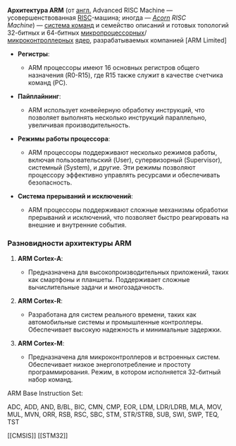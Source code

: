 **Архитектура ARM** (от [англ.](https://ru.wikipedia.org/wiki/%D0%90%D0%BD%D0%B3%D0%BB%D0%B8%D0%B9%D1%81%D0%BA%D0%B8%D0%B9_%D1%8F%D0%B7%D1%8B%D0%BA "Английский язык") Advanced RISC Machine — усовершенствованная [RISC](https://ru.wikipedia.org/wiki/RISC "RISC")-машина; иногда — _[Acorn](https://ru.wikipedia.org/wiki/Acorn_Computers "Acorn Computers") RISC Machine_) — [система команд](https://ru.wikipedia.org/wiki/%D0%A1%D0%B8%D1%81%D1%82%D0%B5%D0%BC%D0%B0_%D0%BA%D0%BE%D0%BC%D0%B0%D0%BD%D0%B4 "Система команд") и семейство описаний и готовых топологий 32-битных и 64-битных [микропроцессорных](https://ru.wikipedia.org/wiki/%D0%9C%D0%B8%D0%BA%D1%80%D0%BE%D0%BF%D1%80%D0%BE%D1%86%D0%B5%D1%81%D1%81%D0%BE%D1%80 "Микропроцессор")/[микроконтроллерных](https://ru.wikipedia.org/wiki/%D0%9C%D0%B8%D0%BA%D1%80%D0%BE%D0%BA%D0%BE%D0%BD%D1%82%D1%80%D0%BE%D0%BB%D0%BB%D0%B5%D1%80 "Микроконтроллер") [ядер](https://ru.wikipedia.org/wiki/%D0%AF%D0%B4%D1%80%D0%BE_%D0%BC%D0%B8%D0%BA%D1%80%D0%BE%D0%BF%D1%80%D0%BE%D1%86%D0%B5%D1%81%D1%81%D0%BE%D1%80%D0%B0 "Ядро микропроцессора"), разрабатываемых компанией [ARM Limited]
- **Регистры**:
    
    - ARM процессоры имеют 16 основных регистров общего назначения (R0-R15), где R15 также служит в качестве счетчика команд (PC).
- **Пайплайнинг**:
    
    - ARM использует конвейерную обработку инструкций, что позволяет выполнять несколько инструкций параллельно, увеличивая производительность.
- **Режимы работы процессора**:
    
    - ARM процессоры поддерживают несколько режимов работы, включая пользовательский (User), супервизорный (Supervisor), системный (System), и другие. Эти режимы позволяют процессору эффективно управлять ресурсами и обеспечивать безопасность.
- **Система прерываний и исключений**:
    
    - ARM процессоры поддерживают сложные механизмы обработки прерываний и исключений, что позволяет быстро реагировать на внешние и внутренние события.
### Разновидности архитектуры ARM

1. **ARM Cortex-A**:
    
    - Предназначена для высокопроизводительных приложений, таких как смартфоны и планшеты. Поддерживает сложные вычислительные задачи и многозадачность.
2. **ARM Cortex-R**:
    
    - Разработана для систем реального времени, таких как автомобильные системы и промышленные контроллеры. Обеспечивает высокую надежность и минимальные задержки.
3. **ARM Cortex-M**:
    
    - Предназначена для микроконтроллеров и встроенных систем. Обеспечивает низкое энергопотребление и простоту программирования.
Режим, в котором исполняется 32-битный набор команд.

ARM Base Instruction Set:

ADC, ADD, AND, B/BL, BIC, CMN, CMP, EOR, LDM, LDR/LDRB, MLA, MOV, MUL, MVN, ORR, RSB, RSC, SBC, STM, STR/STRB, SUB, SWI, SWP, TEQ, TST

[[CMSIS]]
[[STM32]]